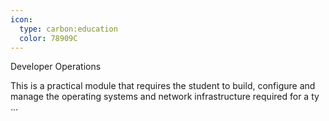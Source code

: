 ```yaml
---
icon:
  type: carbon:education
  color: 78909C
---
```

Developer Operations

This is a practical module that requires the student to build, configure and manage the operating systems and network infrastructure required for a ty ... 
